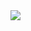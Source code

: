 <img src="https://user-images.githubusercontent.com/49361214/221789873-f14873ef-7185-4e8f-a5d9-f250506eb784.png">
